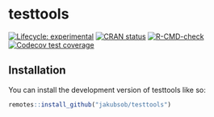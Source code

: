 # testtools

<!-- badges: start -->

[![Lifecycle:
experimental](https://img.shields.io/badge/lifecycle-experimental-orange.svg)](https://lifecycle.r-lib.org/articles/stages.html#experimental)
[![CRAN
status](https://www.r-pkg.org/badges/version/testtools)](https://CRAN.R-project.org/package=testtools)
[![R-CMD-check](https://github.com/jakubsob/testtools/actions/workflows/R-CMD-check.yaml/badge.svg)](https://github.com/jakubsob/testtools/actions/workflows/R-CMD-check.yaml)
[![Codecov test
coverage](https://codecov.io/gh/jakubsob/testtools/graph/badge.svg)](https://app.codecov.io/gh/jakubsob/testtools)
<!-- badges: end -->


## Installation

You can install the development version of testtools like so:

``` r
remotes::install_github("jakubsob/testtools")
```
